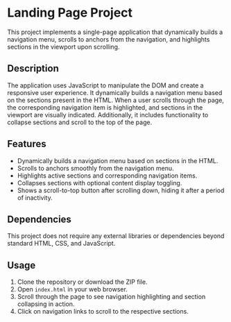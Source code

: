 # Landing Page Project

This project implements a single-page application that dynamically builds a navigation menu, scrolls to anchors from the navigation, and highlights sections in the viewport upon scrolling.

## Description

The application uses JavaScript to manipulate the DOM and create a responsive user experience. It dynamically builds a navigation menu based on the sections present in the HTML. When a user scrolls through the page, the corresponding navigation item is highlighted, and sections in the viewport are visually indicated. Additionally, it includes functionality to collapse sections and scroll to the top of the page.

## Features

- Dynamically builds a navigation menu based on sections in the HTML.
- Scrolls to anchors smoothly from the navigation menu.
- Highlights active sections and corresponding navigation items.
- Collapses sections with optional content display toggling.
- Shows a scroll-to-top button after scrolling down, hiding it after a period of inactivity.

## Dependencies

This project does not require any external libraries or dependencies beyond standard HTML, CSS, and JavaScript.

## Usage

1. Clone the repository or download the ZIP file.
2. Open `index.html` in your web browser.
3. Scroll through the page to see navigation highlighting and section collapsing in action.
4. Click on navigation links to scroll to the respective sections.



